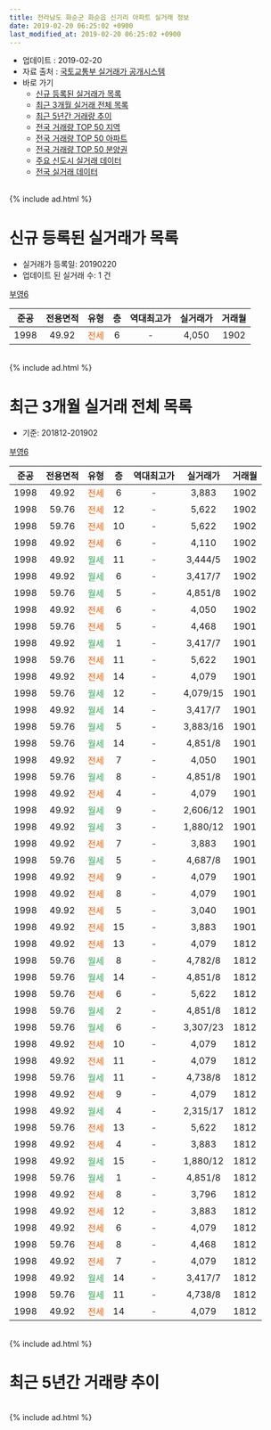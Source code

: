 ```yaml
---
title: 전라남도 화순군 화순읍 신기리 아파트 실거래 정보
date: 2019-02-20 06:25:02 +0900
last_modified_at: 2019-02-20 06:25:02 +0900
---
```


* 업데이트 : 2019-02-20
* 자료 출처 : [국토교통부 실거래가 공개시스템](http://rt.molit.go.kr)
* 바로 가기
    * [신규 등록된 실거래가 목록](#신규-등록된-실거래가-목록)
    * [최근 3개월 실거래 전체 목록](#최근-3개월-실거래-전체-목록)
    * [최근 5년간 거래량 추이](#최근-5년간-거래량-추이)
    * [전국 거래량 TOP 50 지역](https://inasie.github.io/apt-trade-info/최근-3개월-전국에서-가장-거래가-많이-발생한-지역)
    * [전국 거래량 TOP 50 아파트](https://inasie.github.io/apt-trade-info/최근-3개월-전국에서-가장-거래가-많이-발생한-아파트)
    * [전국 거래량 TOP 50 분양권](https://inasie.github.io/apt-trade-info/최근-3개월-전국에서-가장-거래가-많이-발생한-분양권)
    * [주요 신도시 실거래 데이터](https://inasie.github.io/apt-trade-info/주요-신도시)
    * [전국 실거래 데이터](https://inasie.github.io/apt-trade-info/전국)
<br>
{% include ad.html %}
<br>

# 신규 등록된 실거래가 목록
* 실거래가 등록일: 20190220
* 업데이트 된 실거래 수: 1 건


[부영6](https://search.naver.com/search.naver?query=%EC%A0%84%EB%9D%BC%EB%82%A8%EB%8F%84+%ED%99%94%EC%88%9C%EA%B5%B0+%ED%99%94%EC%88%9C%EC%9D%8D+%EC%8B%A0%EA%B8%B0%EB%A6%AC+%EB%B6%80%EC%98%816)

|준공|전용면적|유형|층|역대최고가|실거래가|거래월|
|:---:|:---:|:---:|:---:|:---:|:---:|:---:|
|1998|49.92|<span style="color:#ff5a00">전세</span>|6|<span style="color:#444444">-</span>|4,050|1902|


<br>
{% include ad.html %}
<br>

# 최근 3개월 실거래 전체 목록
* 기준: 201812-201902


[부영6](https://search.naver.com/search.naver?query=%EC%A0%84%EB%9D%BC%EB%82%A8%EB%8F%84+%ED%99%94%EC%88%9C%EA%B5%B0+%ED%99%94%EC%88%9C%EC%9D%8D+%EC%8B%A0%EA%B8%B0%EB%A6%AC+%EB%B6%80%EC%98%816)

|준공|전용면적|유형|층|역대최고가|실거래가|거래월|
|:---:|:---:|:---:|:---:|:---:|:---:|:---:|
|1998|49.92|<span style="color:#ff5a00">전세</span>|6|<span style="color:#444444">-</span>|3,883|1902|
|1998|59.76|<span style="color:#ff5a00">전세</span>|12|<span style="color:#444444">-</span>|5,622|1902|
|1998|59.76|<span style="color:#ff5a00">전세</span>|10|<span style="color:#444444">-</span>|5,622|1902|
|1998|49.92|<span style="color:#ff5a00">전세</span>|6|<span style="color:#444444">-</span>|4,110|1902|
|1998|49.92|<span style="color:#34a853">월세</span>|11|<span style="color:#444444">-</span>|3,444/5|1902|
|1998|49.92|<span style="color:#34a853">월세</span>|6|<span style="color:#444444">-</span>|3,417/7|1902|
|1998|59.76|<span style="color:#34a853">월세</span>|5|<span style="color:#444444">-</span>|4,851/8|1902|
|1998|49.92|<span style="color:#ff5a00">전세</span>|6|<span style="color:#444444">-</span>|4,050|1902|
|1998|59.76|<span style="color:#ff5a00">전세</span>|5|<span style="color:#444444">-</span>|4,468|1901|
|1998|49.92|<span style="color:#34a853">월세</span>|1|<span style="color:#444444">-</span>|3,417/7|1901|
|1998|59.76|<span style="color:#ff5a00">전세</span>|11|<span style="color:#444444">-</span>|5,622|1901|
|1998|49.92|<span style="color:#ff5a00">전세</span>|14|<span style="color:#444444">-</span>|4,079|1901|
|1998|59.76|<span style="color:#34a853">월세</span>|12|<span style="color:#444444">-</span>|4,079/15|1901|
|1998|49.92|<span style="color:#34a853">월세</span>|14|<span style="color:#444444">-</span>|3,417/7|1901|
|1998|59.76|<span style="color:#34a853">월세</span>|5|<span style="color:#444444">-</span>|3,883/16|1901|
|1998|59.76|<span style="color:#34a853">월세</span>|14|<span style="color:#444444">-</span>|4,851/8|1901|
|1998|49.92|<span style="color:#ff5a00">전세</span>|7|<span style="color:#444444">-</span>|4,050|1901|
|1998|59.76|<span style="color:#34a853">월세</span>|8|<span style="color:#444444">-</span>|4,851/8|1901|
|1998|49.92|<span style="color:#ff5a00">전세</span>|4|<span style="color:#444444">-</span>|4,079|1901|
|1998|49.92|<span style="color:#34a853">월세</span>|9|<span style="color:#444444">-</span>|2,606/12|1901|
|1998|49.92|<span style="color:#34a853">월세</span>|3|<span style="color:#444444">-</span>|1,880/12|1901|
|1998|49.92|<span style="color:#ff5a00">전세</span>|7|<span style="color:#444444">-</span>|3,883|1901|
|1998|59.76|<span style="color:#34a853">월세</span>|5|<span style="color:#444444">-</span>|4,687/8|1901|
|1998|49.92|<span style="color:#ff5a00">전세</span>|9|<span style="color:#444444">-</span>|4,079|1901|
|1998|49.92|<span style="color:#ff5a00">전세</span>|8|<span style="color:#444444">-</span>|4,079|1901|
|1998|49.92|<span style="color:#ff5a00">전세</span>|5|<span style="color:#444444">-</span>|3,040|1901|
|1998|49.92|<span style="color:#ff5a00">전세</span>|15|<span style="color:#444444">-</span>|3,883|1901|
|1998|49.92|<span style="color:#ff5a00">전세</span>|13|<span style="color:#444444">-</span>|4,079|1812|
|1998|59.76|<span style="color:#34a853">월세</span>|8|<span style="color:#444444">-</span>|4,782/8|1812|
|1998|59.76|<span style="color:#34a853">월세</span>|14|<span style="color:#444444">-</span>|4,851/8|1812|
|1998|59.76|<span style="color:#ff5a00">전세</span>|6|<span style="color:#444444">-</span>|5,622|1812|
|1998|59.76|<span style="color:#34a853">월세</span>|2|<span style="color:#444444">-</span>|4,851/8|1812|
|1998|59.76|<span style="color:#34a853">월세</span>|6|<span style="color:#444444">-</span>|3,307/23|1812|
|1998|49.92|<span style="color:#ff5a00">전세</span>|10|<span style="color:#444444">-</span>|4,079|1812|
|1998|49.92|<span style="color:#ff5a00">전세</span>|11|<span style="color:#444444">-</span>|4,079|1812|
|1998|59.76|<span style="color:#34a853">월세</span>|11|<span style="color:#444444">-</span>|4,738/8|1812|
|1998|49.92|<span style="color:#ff5a00">전세</span>|9|<span style="color:#444444">-</span>|4,079|1812|
|1998|49.92|<span style="color:#34a853">월세</span>|4|<span style="color:#444444">-</span>|2,315/17|1812|
|1998|59.76|<span style="color:#ff5a00">전세</span>|13|<span style="color:#444444">-</span>|5,622|1812|
|1998|49.92|<span style="color:#ff5a00">전세</span>|4|<span style="color:#444444">-</span>|3,883|1812|
|1998|49.92|<span style="color:#34a853">월세</span>|15|<span style="color:#444444">-</span>|1,880/12|1812|
|1998|59.76|<span style="color:#34a853">월세</span>|1|<span style="color:#444444">-</span>|4,851/8|1812|
|1998|49.92|<span style="color:#ff5a00">전세</span>|8|<span style="color:#444444">-</span>|3,796|1812|
|1998|49.92|<span style="color:#ff5a00">전세</span>|12|<span style="color:#444444">-</span>|3,883|1812|
|1998|49.92|<span style="color:#ff5a00">전세</span>|6|<span style="color:#444444">-</span>|4,079|1812|
|1998|59.76|<span style="color:#ff5a00">전세</span>|8|<span style="color:#444444">-</span>|4,468|1812|
|1998|49.92|<span style="color:#ff5a00">전세</span>|7|<span style="color:#444444">-</span>|4,079|1812|
|1998|49.92|<span style="color:#34a853">월세</span>|14|<span style="color:#444444">-</span>|3,417/7|1812|
|1998|59.76|<span style="color:#34a853">월세</span>|11|<span style="color:#444444">-</span>|4,738/8|1812|
|1998|49.92|<span style="color:#ff5a00">전세</span>|14|<span style="color:#444444">-</span>|4,079|1812|


<br>
{% include ad.html %}
<br>

# 최근 5년간 거래량 추이


<div style="width:100%;">
    <canvas id="deal_progress" height="200"></canvas>
</div>

<script>
new Chart(document.getElementById("deal_progress"), {
    type: 'line',
    data: {
        labels: ['201402','201403','201404','201405','201406','201407','201408','201409','201410','201411','201412','201501','201502','201503','201504','201505','201506','201507','201508','201509','201510','201511','201512','201601','201602','201603','201604','201605','201606','201607','201608','201609','201610','201611','201612','201701','201702','201703','201704','201705','201706','201707','201708','201709','201710','201711','201712','201801','201802','201803','201804','201805','201806','201807','201808','201809','201810','201811','201812','201901','201902'],
        datasets: [{
            label: '매매',
            pointRadius: 1,
            data: [0, 0, 0, 0, 0, 0, 0, 0, 0, 0, 0, 0, 0, 0, 0, 0, 0, 0, 0, 0, 0, 0, 0, 0, 0, 0, 0, 0, 0, 0, 0, 0, 0, 0, 0, 0, 0, 0, 0, 0, 0, 0, 0, 0, 0, 0, 0, 0, 0, 0, 0, 0, 0, 0, 0, 0, 0, 0, 0, 0, 0],
            borderColor: "rgba(255, 201, 14, 1)",
            backgroundColor: "rgba(255, 201, 14, 0.5)",
            fill: false,
            lineTension: 0
        },{
            label: '전월세',
            pointRadius: 1,
            data: [21, 24, 24, 12, 16, 15, 14, 20, 21, 24, 15, 16, 19, 22, 17, 9, 11, 12, 19, 16, 21, 19, 21, 16, 22, 30, 27, 18, 16, 14, 18, 18, 29, 29, 24, 23, 25, 33, 32, 14, 14, 12, 24, 16, 25, 27, 15, 25, 27, 35, 24, 15, 16, 16, 16, 20, 27, 28, 23, 19, 8],
            borderColor: "rgba(0, 141, 185, 1)",
            backgroundColor: "rgba(0, 141, 185, 0.5)",
            fill: false,
            lineTension: 0
        }
        ]
    },
    options: {
        responsive: true,
        title: {
            display: false
        },
        tooltips: {
            mode: 'index',
            intersect: false
        },
        hover: {
            mode: 'nearest',
            intersect: true
        },
        scales: {
            xAxes: [{
                display: true,
                scaleLabel: {
                    display: true,
                    labelString: '년/월'
                }
            }],
            yAxes: [{
                display: true,
                ticks: {
                    suggestedMin: 0,
                },
                scaleLabel: {
                    display: true,
                    labelString: '실거래 수'
                }
            }]
        }
    }
});

</script>


<br>
{% include ad.html %}
<br>

